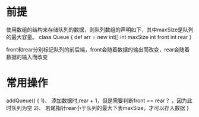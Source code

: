 # 前提
使用数组的结构来存储队列的数据，则队列数组的声明如下，其中maxSize是队列的最大容量。
class Queue {
    def arr = new int[]
    int maxSize
    int front
    int rear
}

front和rear分别标记队列的前后端，front会随着数据的输出而改变，rear会随着数据的输入而改变

# 常用操作
addQueue() {
    1)、 添加数据时,rear + 1，但是需要判断front == rear？ ，因为此时队列为空
    2)、 若尾指针rear小于队列的最大下表maxSize，才可以存入数据
}




